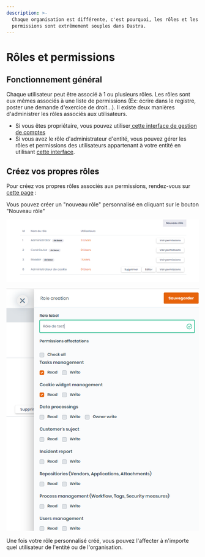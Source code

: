 ```yaml
---
description: >-
  Chaque organisation est différente, c'est pourquoi, les rôles et les
  permissions sont extrêmement souples dans Dastra.
---
```


# Rôles et permissions

## Fonctionnement général

Chaque utilisateur peut être associé à 1 ou plusieurs rôles. Les rôles sont eux mêmes associés à une liste de permissions (Ex: écrire dans le registre, poster une demande d'exercice de droit...). Il existe deux manières d'administrer les rôles associés aux utilisateurs.&#x20;

* Si vous êtes propriétaire, vous pouvez utiliser[ cette interface de gestion de comptes](https://app.dastra.eu/general-settings/users)
* Si vous avez le rôle d'administrateur d'entité, vous pouvez gérer les rôles et permissions des utilisateurs appartenant à votre entité en utilisant [cette interface](https://app.dastra.eu/general-settings/roles).&#x20;

## Créez vos propres rôles

Pour créez vos propres rôles associés aux permissions, rendez-vous sur [cette page](https://app.dastra.eu/general-settings/roles) :

Vous pouvez créer un "nouveau rôle" personnalisé en cliquant sur le bouton "Nouveau rôle"

![](<../../.gitbook/assets/image (89).png>)

![](<../../.gitbook/assets/image (90).png>)

Une fois votre rôle personnalisé créé, vous pouvez l'affecter à n'importe quel utilisateur de l'entité ou de l'organisation.
